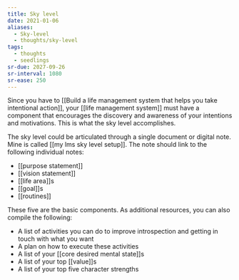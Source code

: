 ```yaml
---
title: Sky level
date: 2021-01-06
aliases:
  - Sky-level
  - thoughts/sky-level
tags:
  - thoughts
  - seedlings
sr-due: 2027-09-26
sr-interval: 1080
sr-ease: 250
---
```

Since you have to [[Build a life management system that helps you take intentional action]], your [[life management system]] must have a component that encourages the discovery and awareness of your intentions and motivations. This is what the sky level accomplishes.

The sky level could be articulated through a single document or digital note. Mine is called [[my lms sky level setup]]. The note should link to the following individual notes:

- [[purpose statement]]
- [[vision statement]]
- [[life area]]s
- [[goal]]s
- [[routines]]

These five are the basic components. As additional resources, you can also compile the following:

- A list of activities you can do to improve introspection and getting in touch with what you want
- A plan on how to execute these activities
- A list of your [[core desired mental state]]s
- A list of your top [[value]]s
- A list of your top five character strengths